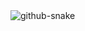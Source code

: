 <picture>
  <source media="(prefers-color-scheme: dark)" srcset="https://github.com/zch233/zch233/output/github-snake-dark.svg" />
  <source media="(prefers-color-scheme: light)" srcset="https://github.com/zch233/zch233/output/github-snake.svg" />
  <img alt="github-snake" src="https://github.com/zch233/zch233/output/github-snake.svg" />
</picture>